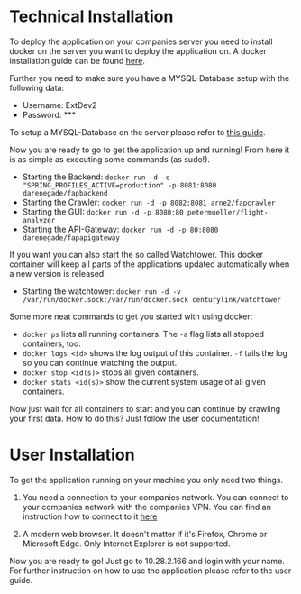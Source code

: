 # Technical Installation

To deploy the application on your companies server you need to install docker on the server you want to deploy the application on. A docker installation guide can be found
[here](https://docs.docker.com/linux/).

Further you need to make sure you have a MYSQL-Database setup with the following data:
* Username: ExtDev2
* Password: ***

To setup a MYSQL-Database on the server please refer to [this guide](http://dev.mysql.com/doc/refman/5.7/en/linux-installation.html).

Now you are ready to go to get the application up and running! From here it is as simple as executing some commands (as sudo!).

* Starting the Backend:
`docker run -d -e "SPRING_PROFILES_ACTIVE=production" -p 8081:8080 darenegade/fapbackend `
* Starting the Crawler:
`docker run -d -p 8082:8081 arne2/fapcrawler`
* Starting the GUI:
`docker run -d -p 8080:80 petermueller/flight-analyzer`
* Starting the API-Gateway:
`docker run -d -p 80:8080 darenegade/fapapigateway `

If you want you can also start the so called Watchtower. This docker container will keep all parts of the applications updated automatically when a new version is released.

* Starting the watchtower:
`docker run -d -v /var/run/docker.sock:/var/run/docker.sock centurylink/watchtower`

Some more neat commands to get you started with using docker:

* `docker ps` lists all running containers. The `-a` flag lists all stopped containers, too.
* `docker logs <id>` shows the log output of this container. `-f` tails the log so you can continue watching the output.
* `docker stop <id(s)>` stops all given containers.
* `docker stats <id(s)>` show the current system usage of all given containers.

Now just wait for all containers to start and you can continue by crawling your first data. How to do this? Just follow the user documentation!

# User Installation

To get the application running on your machine you only need two things.

1. You need a connection to your companies network. You can connect to your companies network with the companies VPN.
You can find an instruction how to connect to it [here](https://www.lrz.de/services/netz/mobil/vpn_en/)

2. A modern web browser. It doesn't matter if it's Firefox, Chrome or Microsoft Edge. Only Internet Explorer is not supported.

Now you are ready to go! Just go to 10.28.2.166 and login with your name. For further instruction on how to use the application please refer to the user guide.